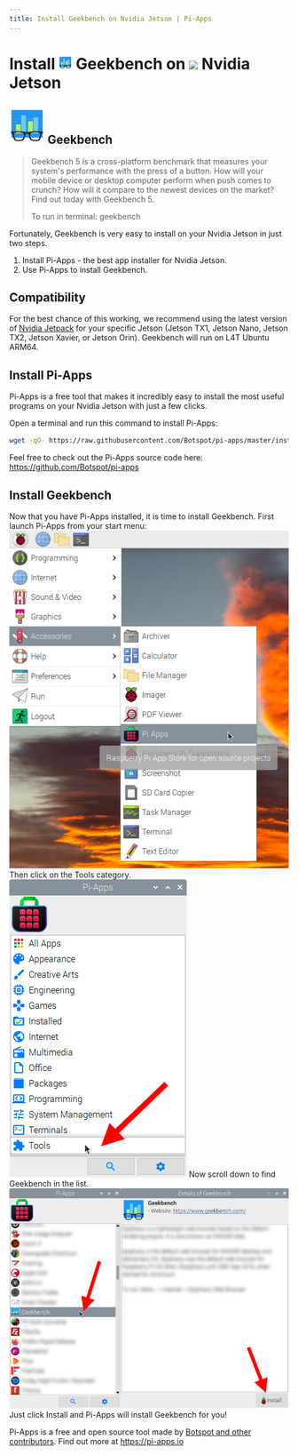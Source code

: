 ```yaml
---
title: Install Geekbench on Nvidia Jetson | Pi-Apps
---
```

<div class="simple-install-content content">

# Install <img src="/img/app-icons/Geekbench/icon-64.png" height=24> Geekbench on <img src=https://assets.nvidiagrid.net/favicon.ico height=24> Nvidia Jetson

## <img src="/img/app-icons/Geekbench/icon-64.png"> Geekbench
> Geekbench 5 is a cross-platform benchmark that measures your system's performance with the press of a button. 
> How will your mobile device or desktop computer perform when push comes to crunch? 
> How will it compare to the newest devices on the market? 
> Find out today with Geekbench 5.
> 
> To run in terminal: geekbench

Fortunately, Geekbench is very easy to install on your Nvidia Jetson in just two steps.
1. Install Pi-Apps - the best app installer for Nvidia Jetson.
2. Use Pi-Apps to install Geekbench.
</div>
<div class="simple-install-content content">

## Compatibility
For the best chance of this working, we recommend using the latest version of [Nvidia Jetpack](https://developer.nvidia.com/embedded/jetpack-archive) for your specific Jetson (Jetson TX1, Jetson Nano, Jetson TX2, Jetson Xavier, or Jetson Orin).
Geekbench will run on L4T Ubuntu ARM64.
</div>
<div class="simple-install-content content">

## Install Pi-Apps

Pi-Apps is a free tool that makes it incredibly easy to install the most useful programs on your Nvidia Jetson with just a few clicks.

Open a terminal and run this command to install Pi-Apps:
```bash
wget -qO- https://raw.githubusercontent.com/Botspot/pi-apps/master/install | bash
```
Feel free to check out the Pi-Apps source code here: https://github.com/Botspot/pi-apps
</div>
<div class="simple-install-content content">

## Install Geekbench

Now that you have Pi-Apps installed, it is time to install Geekbench.
First launch Pi-Apps from your start menu:
<img src="/img/start-menu.png">
Then click on the Tools category.
<img src="/img/category-selections/Tools.png">
Now scroll down to find Geekbench in the list.
<img src="/img/app-icons/Geekbench/app-selection.png">
Just click Install and Pi-Apps will install Geekbench for you!
</div>
<div class="simple-install-content content">

Pi-Apps is a free and open source tool made by [Botspot and other contributors](/about/#contributors). Find out more at https://pi-apps.io
</div>
